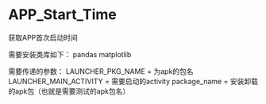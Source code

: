 # APP_Start_Time
获取APP首次启动时间

需要安装类库如下：
pandas 
matplotlib

需要传递的参数：
LAUNCHER_PKG_NAME = 为apk的包名
LAUNCHER_MAIN_ACTIVITY = 需要启动的activity
package_name = 安装卸载的apk包（也就是需要测试的apk包名）
